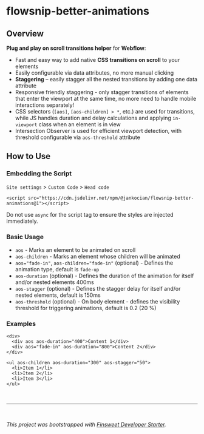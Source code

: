 # flowsnip-better-animations

## Overview

**Plug and play on scroll transitions helper** for **Webflow**:

- Fast and easy way to add native **CSS transitions on scroll** to your elements
- Easily configurable via data attributes, no more manual clicking
- **Staggering** – easily stagger all the nested transitions by adding one data attribute
- Responsive friendly staggering - only stagger transitions of elements that enter the viewport at the same time, no more need to handle mobile interactions separately!
- CSS selectors (`[aos]`, `[aos-children] > *`, etc.) are used for transitions, while JS handles duration and delay calculations and applying `in-viewport` class when an element is in view
- Intersection Observer is used for efficient viewport detection, with threshold configurable via `aos-threshold` attribute

## How to Use

### Embedding the Script

`Site settings` > `Custom Code` > `Head code`

```
<script src="https://cdn.jsdelivr.net/npm/@jankocian/flowsnip-better-animations@1"></script>
```

Do not use `async` for the script tag to ensure the styles are injected immediately.

### Basic Usage

- `aos` - Marks an element to be animated on scroll
- `aos-children` - Marks an element whose children will be animated
- `aos="fade-in"`, `aos-children="fade-in"` (optional) - Defines the animation type, default is `fade-up`
- `aos-duration` (optional) - Defines the duration of the animation for itself and/or nested elements 400ms
- `aos-stagger` (optional) - Defines the stagger delay for itself and/or nested elements, default is 150ms
- `aos-threshold` (optional) - On body element - defines the visibility threshold for triggering animations, default is 0.2 (20 %)

### Examples

```
<div>
  <div aos aos-duration="400">Content 1</div>
  <div aos="fade-in" aos-duration="800">Content 2</div>
</div>

<ul aos-children aos-duration="300" aos-stagger="50">
  <li>Item 1</li>
  <li>Item 2</li>
  <li>Item 3</li>
</ul>
```

<br>

---

<br>

_This project was bootstrapped with [Finsweet Developer Starter](https://github.com/finsweet/developer-starter)._
